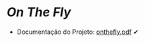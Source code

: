 # _On The Fly_

- Documentação do Projeto: [onthefly.pdf](https://github.com/ArturChiodiSiqueira/ProjOnTheFlyBD/files/9690946/onthefly.pdf) ✔
#
